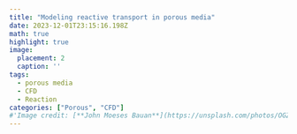 ```yaml
---
title: "Modeling reactive transport in porous media"
date: 2023-12-01T23:15:16.198Z
math: true
highlight: true
image:
  placement: 2
  caption: '' 
tags: 
  - porous media
  - CFD
  - Reaction
categories: ["Porous", "CFD"]
#'Image credit: [**John Moeses Bauan**](https://unsplash.com/photos/OGZtQF8iC0g)'
---
```

